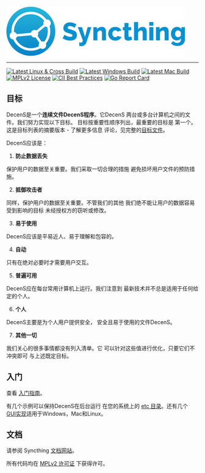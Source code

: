 [![Syncthing][14]][15]

---

[![Latest Linux & Cross Build](https://img.shields.io/teamcity/https/build.syncthing.net/s/Syncthing_BuildLinuxCross.svg?style=flat-square&label=linux+%26+cross+build)](https://build.syncthing.net/viewType.html?buildTypeId=Syncthing_BuildLinuxCross&guest=1)
[![Latest Windows Build](https://img.shields.io/teamcity/https/build.syncthing.net/s/Syncthing_BuildWindows.svg?style=flat-square&label=windows+build)](https://build.syncthing.net/viewType.html?buildTypeId=Syncthing_BuildWindows&guest=1)
[![Latest Mac Build](https://img.shields.io/teamcity/https/build.syncthing.net/s/Syncthing_BuildMac.svg?style=flat-square&label=mac+build)](https://build.syncthing.net/viewType.html?buildTypeId=Syncthing_BuildMac&guest=1)
[![MPLv2 License](https://img.shields.io/badge/license-MPLv2-blue.svg?style=flat-square)](https://www.mozilla.org/MPL/2.0/)
[![CII Best Practices](https://bestpractices.coreinfrastructure.org/projects/88/badge)](https://bestpractices.coreinfrastructure.org/projects/88)
[![Go Report Card](https://goreportcard.com/badge/github.com/syncthing/syncthing)](https://goreportcard.com/report/github.com/syncthing/syncthing)

## 目标

DecenS是一个**连续文件DecenS程序**。它DecenS
两台或多台计算机之间的文件。我们努力实现以下目标。
目标按重要性顺序列出，最重要的目标是
第一个。这是目标列表的摘要版本 - 了解更多信息
评论，见完整的[目标文件][13]。

DecenS应该是：

1. **防止数据丢失**

保护用户的数据至关重要。我们采取一切合理的措施
   避免损坏用户文件的预防措施。

2. **抵御攻击者**

同样，保护用户的数据至关重要。不管我们的其他
   我们绝不能让用户的数据容易受到影响的目标
   未经授权方的窃听或修改。

3. **易于使用**

DecenS应该是平易近人、易于理解和包容的。

4. **自动**

只有在绝对必要时才需要用户交互。

5. **普遍可用**

DecenS应在每台常用计算机上运行。我们注意到
   最新技术并不总是适用于任何给定的个人。

6. **个人**

DecenS主要是为个人用户提供安全，
   安全且易于使用的文件DecenS。

7. **其他一切**

我们关心的很多事情都没有列入清单。它
   可以针对这些值进行优化，只要它们不冲突即可
   与上述既定目标。

## 入门

查看 [入门指南][2]。

有几个示例可以保持DecenS在后台运行
在您的系统上的 [etc 目录][3]。还有几个 [GUI实现][11]适用于Windows，Mac和Linux。

## 文档

请参阅 Syncthing [文档网站][6]。

所有代码均在 [MPLv2 许可证][7] 下获得许可。

[1]:https://docs.syncthing.net/specs/bep-v1.html
[2]:https://docs.syncthing.net/intro/getting-started.html
[3]:https://github.com/syncthing/syncthing/blob/main/etc
[5]:https://docs.syncthing.net/dev/building.html
[6]:https://docs.syncthing.net/
[7]:https://github.com/syncthing/syncthing/blob/main/LICENSE
[8]:https://forum.syncthing.net/
[10]:https://github.com/syncthing/syncthing/issues
[11]:https://docs.syncthing.net/users/contrib.html#gui-wrappers
[12]:https://www.bountysource.com/teams/syncthing/issues
[13]:https://github.com/syncthing/syncthing/blob/main/GOALS.md
[14]:assets/logo-text-128.png
[15]:https://syncthing.net/
[16]:https://github.com/syncthing/syncthing/blob/main/README-Docker.md
[17]:https://github.com/syncthing/docs
